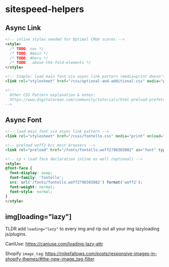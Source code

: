 # sitespeed-helpers

## Async Link

```html
<!-- inline styles needed for Optimal CRUX scores -->
<style>
  /* TODO: nav */
  /* TODO: #main */
  /* TODO: #hero */
  /* TODO: .above-the-fold-elements */
</style>

<!-- Simple: load main font via async link pattern (media=print doesn't block) -->
<link rel="stylesheet" href="/css/optional-and-additional.css" media="print" onload="this.media='all'">

<!-- 
  Other CSS Pattern explanation & notes: 
  https://www.digitalocean.com/community/tutorials/html-preload-prefetch 
-->
```

## Async Font

```html
<!-- load main font via async link pattern -->
<link rel="stylesheet" href="/csss/fontello.css" media="print" onload="this.media='all'">

<!-- preload woff2 b/c most browsers -->
<link rel="preload" href="/fonts/fontello.woff2?98303082" as="font" type="font/woff2" crossorigin>

<!-- cp + load face declaration inline as well (optional) -->
<style>
@font-face {
  font-display: swap;
  font-family: 'fontello';
  src: url('/fonts/fontello.woff2?98303082') format('woff2');
  font-weight: normal;
  font-style: normal;
}
</style>
```

## img[loading="lazy"]

TLDR add `loading="lazy"` to every img and rip out all your img lazyloading js/plugins.

CanIUse: https://caniuse.com/loading-lazy-attr

Shopify `image_tag`: https://mikefallows.com/posts/responsive-images-in-shopify-themes/#the-new-image_tag-filter
